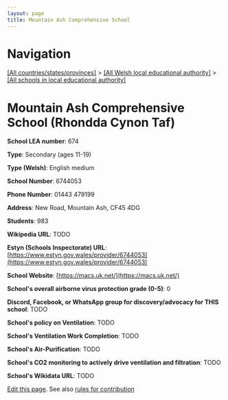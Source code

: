 ```yaml
---
layout: page
title: Mountain Ash Comprehensive School
---
```

# Navigation

[[All countries/states/provinces]](../../..) > [[All Welsh local educational authority]](../..) > [[All schools in local educational authority]](..)

# Mountain Ash Comprehensive School (Rhondda Cynon Taf)

**School LEA number**: 674

**Type**: Secondary (ages 11-19)

**Type (Welsh)**: English medium

**School Number**: 6744053

**Phone Number**: 01443 479199

**Address**: New Road, Mountain Ash, CF45 4DG

**Students**: 983

**Wikipedia URL**: TODO

**Estyn (Schools Inspectorate) URL**: [https://www.estyn.gov.wales/provider/6744053](https://www.estyn.gov.wales/provider/6744053)

**School Website**: [https://macs.uk.net/](https://macs.uk.net/)

**School's overall airborne virus protection grade (0-5)**: 0

**Discord, Facebook, or WhatsApp group for discovery/advocacy for THIS school**: TODO

**School's policy on Ventilation**: TODO

**School's Ventilation Work Completion**: TODO

**School's Air-Purification**: TODO

**School's CO2 monitoring to actively drive ventilation and filtration**: TODO

**School's Wikidata URL**: TODO




[Edit this page](https://github.com/ventilate-schools/Wales/edit/prif/./Rhondda_Cynon_Taf/Mountain_Ash_Comprehensive_School.md). See also [rules for contribution](../../../contribution-rules/)